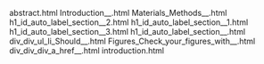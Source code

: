 abstract.html
Introduction__.html
Materials_Methods__.html
h1_id_auto_label_section__2.html
h1_id_auto_label_section__1.html
h1_id_auto_label_section__3.html
h1_id_auto_label_section__.html
div_div_ul_li_Should__.html
Figures_Check_your_figures_with__.html
div_div_div_a_href__.html
introduction.html